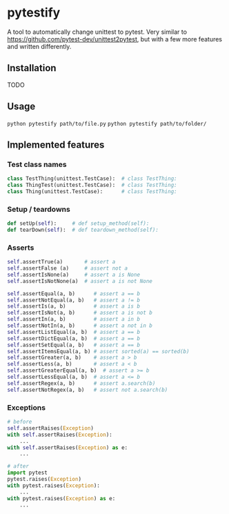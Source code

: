 pytestify
=========

A tool to automatically change unittest to pytest. Very similar
to https://github.com/pytest-dev/unittest2pytest, but with a few more features and written differently.

## Installation

TODO

## Usage

`python pytestify path/to/file.py`
`python pytestify path/to/folder/`

## Implemented features

### Test class names

```python
class TestThing(unittest.TestCase):  # class TestThing:
class ThingTest(unittest.TestCase):  # class TestThing:
class Thing(unittest.TestCase):      # class TestThing:
```

### Setup / teardowns

```python
def setUp(self):     # def setup_method(self):
def tearDown(self):  # def teardown_method(self):
```

### Asserts

```python
self.assertTrue(a)       # assert a
self.assertFalse (a)     # assert not a
self.assertIsNone(a)     # assert a is None
self.assertIsNotNone(a)  # assert a is not None

self.assertEqual(a, b)      # assert a == b
self.assertNotEqual(a, b)   # assert a != b
self.assertIs(a, b)         # assert a is b
self.assertIsNot(a, b)      # assert a is not b
self.assertIn(a, b)         # assert a in b
self.assertNotIn(a, b)      # assert a not in b
self.assertListEqual(a, b)  # assert a == b
self.assertDictEqual(a, b)  # assert a == b
self.assertSetEqual(a, b)   # assert a == b
self.assertItemsEqual(a, b) # assert sorted(a) == sorted(b)
self.assertGreater(a, b)    # assert a > b
self.assertLess(a, b)       # assert a < b
self.assertGreaterEqual(a, b)  # assert a >= b
self.assertLessEqual(a, b)  # assert a <= b
self.assertRegex(a, b)      # assert a.search(b)
self.assertNotRegex(a, b)   # assert not a.search(b)
```

### Exceptions

```python
# before
self.assertRaises(Exception)
with self.assertRaises(Exception):
    ...
with self.assertRaises(Exception) as e:
    ...

# after
import pytest
pytest.raises(Exception)
with pytest.raises(Exception):
    ...
with pytest.raises(Exception) as e:
    ...
```
